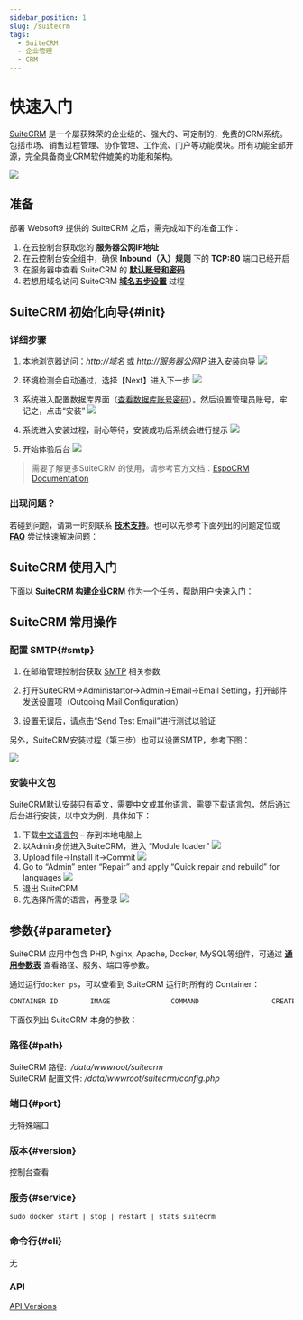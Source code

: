 ```yaml
---
sidebar_position: 1
slug: /suitecrm
tags:
  - SuiteCRM
  - 企业管理
  - CRM
---
```


# 快速入门

[SuiteCRM](https://suitecrm.com/) 是一个屡获殊荣的企业级的、强大的、可定制的，免费的CRM系统。包括市场、销售过程管理、协作管理、工作流、门户等功能模块。所有功能全部开源，完全具备商业CRM软件媲美的功能和架构。

![](http://libs.websoft9.com/Websoft9/DocsPicture/zh/suitecrm/suitecrm-ui.png)

## 准备

部署 Websoft9 提供的 SuiteCRM 之后，需完成如下的准备工作：

1. 在云控制台获取您的 **服务器公网IP地址** 
2. 在云控制台安全组中，确保 **Inbound（入）规则** 下的 **TCP:80** 端口已经开启
3. 在服务器中查看 SuiteCRM 的 **[默认账号和密码](./user/credentials)**  
4. 若想用域名访问  SuiteCRM **[域名五步设置](./administrator/domain_step)** 过程


## SuiteCRM 初始化向导{#init}

### 详细步骤

1. 本地浏览器访问：*http://域名* 或 *http://服务器公网IP* 进入安装向导
   ![](http://libs.websoft9.com/Websoft9/DocsPicture/zh/suitecrm/suitecrm-accept-websoft9.png)

2. 环境检测会自动通过，选择【Next】进入下一步
   ![](http://libs.websoft9.com/Websoft9/DocsPicture/zh/suitecrm/suitecrm-check-websoft9.png)

3. 系统进入配置数据库界面（[查看数据库账号密码](./user/credentials)）。然后设置管理员账号，牢记之，点击“安装”
   ![](http://libs.websoft9.com/Websoft9/DocsPicture/zh/suitecrm/suitecrm-dbconf-websoft9.png)

4. 系统进入安装过程，耐心等待，安装成功后系统会进行提示
   ![](http://libs.websoft9.com/Websoft9/DocsPicture/zh/suitecrm/suitecrm-login-websoft9.png)

5. 开始体验后台
   ![](http://libs.websoft9.com/Websoft9/DocsPicture/zh/suitecrm/suitecrm-backend-websoft9.png)

> 需要了解更多SuiteCRM 的使用，请参考官方文档：[EspoCRM Documentation](https://suitecrm.com/wiki/index.php/Main_Page)


### 出现问题？

若碰到问题，请第一时刻联系 **[技术支持](./helpdesk)**。也可以先参考下面列出的问题定位或  **[FAQ](./faq#setup)** 尝试快速解决问题：


## SuiteCRM 使用入门

下面以 **SuiteCRM 构建企业CRM** 作为一个任务，帮助用户快速入门：


## SuiteCRM 常用操作

### 配置 SMTP{#smtp}

1. 在邮箱管理控制台获取 [SMTP](./administrator/smtp) 相关参数
   
2. 打开SuiteCRM->Administartor->Admin->Email->Email Setting，打开邮件发送设置项（Outgoing Mail Configuration）

3. 设置无误后，请点击“Send Test Email”进行测试以验证

另外，SuiteCRM安装过程（第三步）也可以设置SMTP，参考下图：

![](http://libs.websoft9.com/Websoft9/DocsPicture/zh/suitecrm/suitecrm-smtp-websoft9.png)

### 安装中文包

SuiteCRM默认安装只有英文，需要中文或其他语言，需要下载语言包，然后通过后台进行安装，以中文为例，具体如下：

1.  下载[中文语言包](https://crowdin.com/project/suitecrmtranslations/zh-CN) – 存到本地电脑上
2.  以Admin身份进入SuiteCRM，进入 “Module loader”
    ![](http://libs.websoft9.com/Websoft9/DocsPicture/zh/suitecrm/suitecrm-lmodule-websoft9.png)
3.  Upload file->Install it->Commit
    ![](http://libs.websoft9.com/Websoft9/DocsPicture/zh/suitecrm/suitecrm-linstall-websoft9.png)
4.  Go to “Admin” enter “Repair” and apply “Quick repair and rebuild” for languages
    ![](http://libs.websoft9.com/Websoft9/DocsPicture/zh/suitecrm/suitecrm-repair-websoft9.png)
5.  退出 SuiteCRM
6.  先选择所需的语言，再登录
    ![](http://libs.websoft9.com/Websoft9/DocsPicture/zh/suitecrm/suitecrm-logincn-websoft9.png)


## 参数{#parameter}

SuiteCRM 应用中包含 PHP, Nginx, Apache, Docker, MySQL等组件，可通过 **[通用参数表](./administrator/parameter)** 查看路径、服务、端口等参数。

通过运行`docker ps`，可以查看到 SuiteCRM 运行时所有的 Container：

```bash
CONTAINER ID        IMAGE               COMMAND                  CREATED             STATUS              PORTS                                NAMES
```


下面仅列出 SuiteCRM 本身的参数：

### 路径{#path}

SuiteCRM 路径:  */data/wwwroot/suitecrm*  
SuiteCRM 配置文件: */data/wwwroot/suitecrm/config.php*

### 端口{#port}

无特殊端口

### 版本{#version}

控制台查看

### 服务{#service}

```shell
sudo docker start | stop | restart | stats suitecrm
```

### 命令行{#cli}

无

### API

[API Versions](https://docs.suitecrm.com/developer/api/)

